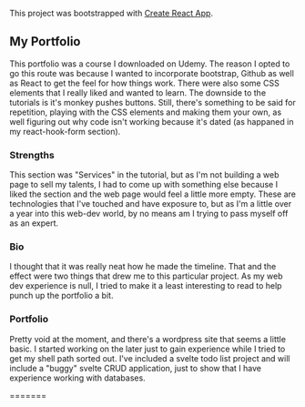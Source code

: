 

This project was bootstrapped with [Create React App](https://github.com/facebook/create-react-app).


## My Portfolio
This portfolio was a course I downloaded on Udemy.  The reason I opted to go this route was because I wanted to incorporate bootstrap, Github as well as React to get the feel for how things work.  There were also some CSS elements that I really liked and wanted to learn.  The downside to the tutorials is it's monkey pushes buttons. Still, there's something to be said for repetition, playing with the CSS elements and making them your own, as well figuring out why code isn't working because it's dated (as happaned in my react-hook-form section). 

### Strengths

This section was "Services" in the tutorial, but as I'm not building a web page to sell my talents, I had to come up with something else because I liked the section and the web page would feel a little more empty.  These are technologies that I've touched and have exposure to, but as I'm a little over a year into this web-dev world, by no means am I trying to pass myself off as an expert.

### Bio

I thought that it was really neat how he made the timeline.  That and the <Particle> effect were two things that drew me to this particular project.  As my web dev experience is null, I tried to make it a least interesting to read to help punch up the portfolio a bit.

### Portfolio
  
Pretty void at the moment, and there's a wordpress site that seems a little basic.  I started working on the later just to gain experience while I tried to get my shell path sorted out.  I've included a svelte todo list project and will include a "buggy" svelte CRUD application, just to show that I have experience working with databases.
  

=======

